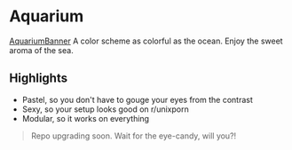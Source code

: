 # Aquarium
[AquariumBanner](https://user-images.githubusercontent.com/57213270/113396636-753b8580-93b9-11eb-9fab-0dd66a8bbc8a.png)
A color scheme as colorful as the ocean. Enjoy the sweet aroma of the sea.

## Highlights

- Pastel, so you don't have to gouge your eyes from the contrast
- Sexy, so your setup looks good on r/unixporn
- Modular, so it works on everything

> Repo upgrading soon. Wait for the eye-candy, will you?!
